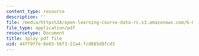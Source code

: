 ```yaml
---
content_type: resource
description: ''
file: /media/https%3A/open-learning-course-data-rc.s3.amazonaws.com/6-00-introduction-to-computer-science-and-programming-fall-2008/44ff9ffe6e6556f321a4fcd885d0fcd3_ZbIpjf0QEPI.pdf
file_type: application/pdf
resourcetype: Document
title: 3play pdf file
uid: 44ff9ffe-6e65-56f3-21a4-fcd885d0fcd3
---
```

